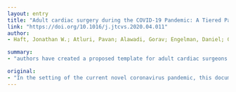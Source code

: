 ```yaml
---
layout: entry
title: "Adult cardiac surgery during the COVID-19 Pandemic: A Tiered Patient Triage Guidance Statement"
link: "https://doi.org/10.1016/j.jtcvs.2020.04.011"
author:
- Haft, Jonathan W.; Atluri, Pavan; Alawadi, Gorav; Engelman, Daniel; Grant, Michael C.; Hassan, Ansar; Legare, Jean-Francois; Whitman, Glenn; Arora, Rakesh C.

summary:
- "authors have created a proposed template for adult cardiac surgeons to consider in a rapidly evolving national landscape. This document has been generated to provide guiding statements for the cardiac surgeon to consider. We advocate that the surgeon must continue to serve as leaders, experts, and relevant members of our medical community, shifting our role as necessary in this time of need. The current novel coronavirus pandemic has been created to provide guidance statements for physicians and interdisciplinary teams."

original:
- "In the setting of the current novel coronavirus pandemic, this document has been generated to provide guiding statements for the adult cardiac surgeon to consider in a rapidly evolving national landscape. Acknowledging the risk for a potentially prolonged need for cardiac surgery procedure deferral, the authors have created this proposed template for physicians and interdisciplinary teams to consider in protecting their patients, institution and their highly specialized cardiac surgery team. In addition, recommendations on the transition from traditional in-person patient assessments and outpatient follow-up are provided. Lastly, we advocate that the cardiac surgeon must continue to serve as leaders, experts, and relevant members of our medical community, shifting our role as necessary in this time of need."
---
```


